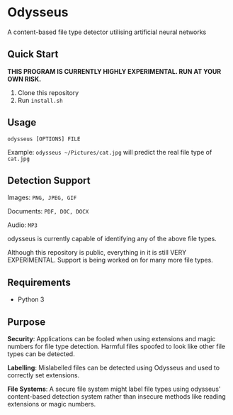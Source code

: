 # Odysseus
A content-based file type detector utilising artificial neural networks

## Quick Start
<b>THIS PROGRAM IS CURRENTLY HIGHLY EXPERIMENTAL. RUN AT YOUR OWN RISK.</b>
1. Clone this repository
2. Run `install.sh`

## Usage
`odysseus [OPTIONS] FILE`

Example: `odysseus ~/Pictures/cat.jpg` will predict the real file type of `cat.jpg`

## Detection Support
Images: `PNG, JPEG, GIF`

Documents: `PDF, DOC, DOCX`

Audio: `MP3`

odysseus is currently capable of identifying any of the above file types.

Although this repository is public, everything in it is still VERY EXPERIMENTAL. Support is being worked on for many more file types.

## Requirements
- Python 3

## Purpose
<b>Security</b>: Applications can be fooled when using extensions and magic numbers for file type detection. Harmful files spoofed to look like other file types can be detected.

<b>Labelling</b>: Mislabelled files can be detected using Odysseus and used to correctly set extensions.

<b>File Systems</b>: A secure file system might label file types using odysseus' content-based detection system rather than insecure methods like reading extensions or magic numbers.
